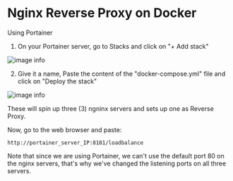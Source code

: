 # Nginx Reverse Proxy on Docker

Using Portainer
1. On your Portainer server, go to Stacks and click on "+ Add stack"

![image info](https://files.fongo.ca/api/public/dl/LzeE3DJ3?inline=true)

2. Give it a name, Paste the content of the "docker-compose.yml" file and click on "Deploy the stack"

![image info](https://files.fongo.ca/api/public/dl/fkT96Rdg?inline=true)

These will spin up three (3) ngninx servers and sets up one as Reverse Proxy.

Now, go to the web browser and paste:

```
http://portainer_server_IP:8181/loadbalance
```

Note that since we are using Portainer, we can't use the default port 80 on the nginx servers, that's why we've changed the listening ports on all three servers.
